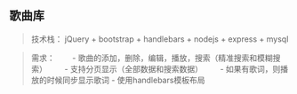 ## 歌曲库

> 技术栈：
          jQuery + bootstrap + handlebars + nodejs + express + mysql

> 需求：
        - 歌曲的添加，删除，编辑，播放，搜索（精准搜索和模糊搜索）
        - 支持分页显示（全部数据和搜索数据）
        - 如果有歌词，则播放的时候同步显示歌词
	- 使用handlebars模板布局



